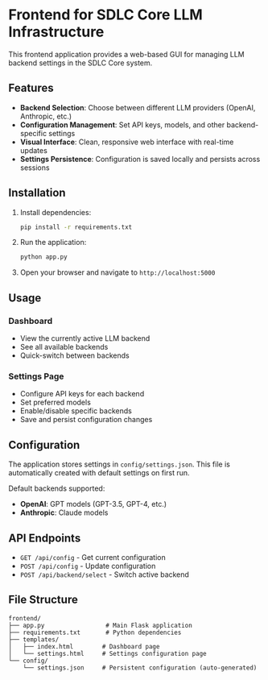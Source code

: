 # Frontend for SDLC Core LLM Infrastructure

This frontend application provides a web-based GUI for managing LLM backend settings in the SDLC Core system.

## Features

- **Backend Selection**: Choose between different LLM providers (OpenAI, Anthropic, etc.)
- **Configuration Management**: Set API keys, models, and other backend-specific settings
- **Visual Interface**: Clean, responsive web interface with real-time updates
- **Settings Persistence**: Configuration is saved locally and persists across sessions

## Installation

1. Install dependencies:
   ```bash
   pip install -r requirements.txt
   ```

2. Run the application:
   ```bash
   python app.py
   ```

3. Open your browser and navigate to `http://localhost:5000`

## Usage

### Dashboard
- View the currently active LLM backend
- See all available backends
- Quick-switch between backends

### Settings Page
- Configure API keys for each backend
- Set preferred models
- Enable/disable specific backends
- Save and persist configuration changes

## Configuration

The application stores settings in `config/settings.json`. This file is automatically created with default settings on first run.

Default backends supported:
- **OpenAI**: GPT models (GPT-3.5, GPT-4, etc.)
- **Anthropic**: Claude models

## API Endpoints

- `GET /api/config` - Get current configuration
- `POST /api/config` - Update configuration
- `POST /api/backend/select` - Switch active backend

## File Structure

```
frontend/
├── app.py                 # Main Flask application
├── requirements.txt       # Python dependencies
├── templates/
│   ├── index.html        # Dashboard page
│   └── settings.html     # Settings configuration page
└── config/
    └── settings.json     # Persistent configuration (auto-generated)
```